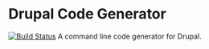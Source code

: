 # Drupal Code Generator
[![Build Status](https://travis-ci.org/Chi-teck/drupal-code-generator.svg?branch=master)](https://travis-ci.org/Chi-teck/drupal-code-generator) A command line code generator for Drupal.
